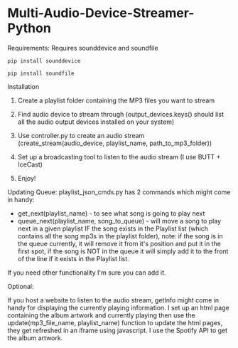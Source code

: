 # Multi-Audio-Device-Streamer-Python

Requirements:
Requires sounddevice and soundfile

`pip install sounddevice`

`pip install soundfile`

Installation
1. Create a playlist folder containing the MP3 files you want to stream

2. Find audio device to stream through (output_devices.keys() should list all the audio output devices installed on your system)

3. Use controller.py to create an audio stream (create_stream(audio_device, playlist_name, path_to_mp3_folder))

4. Set up a broadcasting tool to listen to the audio stream (I use BUTT + IceCast)

5. Enjoy!

Updating Queue:
playlist_json_cmds.py has 2 commands which might come in handy:
- get_next(playlist_name) - to see what song is going to play next
- queue_next(playlist_name, song_to_queue) - will move a song to play next in a given playlist IF the song exists in the Playlist list (which contains all the song mp3s in the playlist folder), note: if the song is in the queue currently, it will remove it from it's position and put it in the first spot, if the song is NOT in the queue it will simply add it to the front of the line if it exists in the Playlist list.

If you need other functionality I'm sure you can add it.

Optional:

If you host a website to listen to the audio stream, getInfo might come in handy for displaying the currently playing information.  I set up an html page containing the album artwork and currently playing then use the update(mp3_file_name, playlist_name) function to update the html pages, they get refreshed in an iframe using javascript.  I use the Spotify API to get the album artwork.

